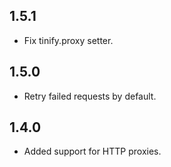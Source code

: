 ## 1.5.1
* Fix tinify.proxy setter.

## 1.5.0
* Retry failed requests by default.

## 1.4.0
* Added support for HTTP proxies.
